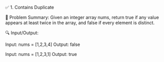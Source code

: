 ✅ 1. Contains Duplicate

🧪 Problem Summary:
Given an integer array nums, return true if any value appears at least twice in the array, and false if every element is distinct.

🔍 Input/Output:

Input: nums = [1,2,3,4]
Output: false

Input: nums = [1,2,3,1]
Output: true

